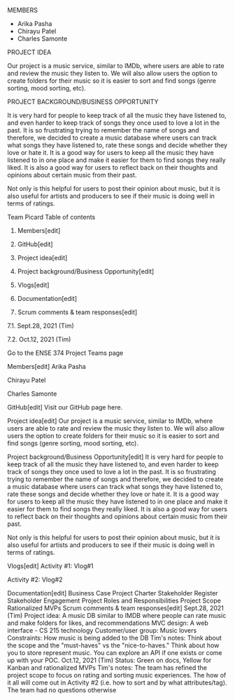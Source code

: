 MEMBERS
 * Arika Pasha
 * Chirayu Patel
 * Charles Samonte
 
PROJECT IDEA

Our project is a music service, similar to IMDb, where users are able to rate and review the music they listen to. We will also allow users the option to create folders for their music so it is easier to sort and find songs (genre sorting, mood sorting, etc). 

PROJECT BACKGROUND/BUSINESS OPPORTUNITY

It is very hard for people to keep track of all the music they have listened to, and even harder to keep track of songs they once used to love a lot in the past. It is so frustrating trying to remember the name of songs and therefore, we decided to create a music database where users can track what songs they have listened to, rate these songs and decide whether they love or hate it. It is a good way for users to keep all the music they have listened to in one place and make it easier for them to find songs they really liked. It is also a good way for users to reflect back on their thoughts and opinions about certain music from their past. 

Not only is this helpful for users to post their opinion about music, but it is also useful for artists and producers to see if their music is doing well in terms of ratings.

Team Picard
Table of contents

1. Members[edit]

2. GitHub[edit]

3. Project idea[edit]

4. Project background/Business Opportunity[edit]

5. Vlogs[edit]

6. Documentation[edit]

7. Scrum comments & team responses[edit]

7.1. Sept.28, 2021 (Tim)

7.2. Oct.12, 2021 (Tim)

Go to the ENSE 374 Project Teams page

Members[edit]
Arika Pasha

Chirayu Patel

Charles Samonte

GitHub[edit]
Visit our GitHub page here.

Project idea[edit]
Our project is a music service, similar to IMDb, where users are able to rate and review the music they listen to. We will also allow users the option to create folders for their music so it is easier to sort and find songs (genre sorting, mood sorting, etc). 

Project background/Business Opportunity[edit]
It is very hard for people to keep track of all the music they have listened to, and even harder to keep track of songs they once used to love a lot in the past. It is so frustrating trying to remember the name of songs and therefore, we decided to create a music database where users can track what songs they have listened to, rate these songs and decide whether they love or hate it. It is a good way for users to keep all the music they have listened to in one place and make it easier for them to find songs they really liked. It is also a good way for users to reflect back on their thoughts and opinions about certain music from their past. 

Not only is this helpful for users to post their opinion about music, but it is also useful for artists and producers to see if their music is doing well in terms of ratings. 

Vlogs[edit]
Activity #1: Vlog#1

Activity #2: Vlog#2

Documentation[edit]
Business Case
Project Charter
Stakeholder Register
Stakeholder Engagement 
Project Roles and Responsibilities 
Project Scope
Rationalized MVPs
Scrum comments & team responses[edit]
Sept.28, 2021 (Tim)
Project idea: A music DB similar to IMDB where people can rate music and make folders for likes, and recommendations
MVC design: A web interface - CS 215 technology
Customer/user group: Music lovers
Constraints: How music is being added to the DB
Tim's notes: Think about the scope and the "must-haves" vs the "nice-to-haves." Think about how you to store represent music. You can explore an API if one exists or come up with your POC.
Oct.12, 2021 (Tim)
Status: Green on docs, Yellow for Kanban and rationalized MVPs
Tim's notes: The team has refined the project scope to focus on rating and sorting music experiences. The how of it all will come out in Activity #2 (i.e. how to sort and by what attributes/tag). The team had no questions otherwise
